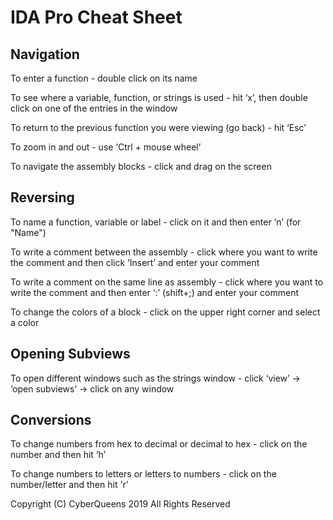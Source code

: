 # IDA Pro Cheat Sheet

## Navigation

To enter a function - double click on its name

To see where a variable, function, or strings is used - hit ‘x’, then double click on one of the entries in the window

To return to the previous function you were viewing (go back) - hit ‘Esc’

To zoom in and out - use ‘Ctrl + mouse wheel’

To navigate the assembly blocks - click and drag on the screen

## Reversing

To name a function, variable or label - click on it and then enter ‘n’ (for "Name")

To write a comment between the assembly - click where you want to write the comment and then click ‘Insert’ and enter your comment

To write a comment on the same line as assembly - click where you want to write the comment and then enter ‘:’ (shift+;) and enter your comment

To change the colors of a block - click on the upper right corner and select a color

## Opening Subviews

To open different windows such as the strings window - click ‘view’ → ‘open subviews’ → click on any window

## Conversions

To change numbers from hex to decimal or decimal to hex - click on the number and then hit ‘h’ 

To change numbers to letters or letters to numbers - click on the number/letter and then hit 'r'




Copyright (C) CyberQueens 2019 All Rights Reserved
